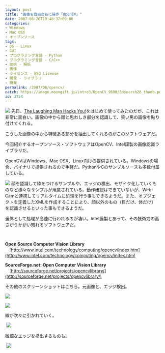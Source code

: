 ```yaml
---
layout: post
title: "画像を自由自在に操作「OpenCV」"
date: 2007-06-26T19:40:37+09:00
categories:
- Windows
- Mac OSX
- オープンソース
tags: 
- OS - Linux
- GUI
- プログラミング言語 - Python
- プログラミング言語 - C/C++
- 技術 - 解析
- 画像
- ライセンス - BSD License
- 開発 - ライブラリ
- 開発
permalink: /2007/06/opencv/
catch: https://image.moongift.jp/intro3/OpenCV_9600/3dsearch26_thumb.png
id: 3754
---
```

[![](https://image.moongift.jp/intro3/OpenCV_9600/3dsearch22_thumb.png)](https://image.moongift.jp/intro3/OpenCV_9600/3dsearch222.png) 先日、[The Laughing Man Hacks You!](http://thelaughingman.net/)をはじめて使ってみたのだが、これは非常に面白い。画像の中から顔と思わしき部分を認識して、笑い男の画像を貼り付けてくれる。

 

こうした画像の中から特徴ある部分を抽出してくれるのがこのソフトウェアだ。

 

今回紹介するオープンソース・ソフトウェアはOpenCV、Intel謹製の画像認識ライブラリだ。

 <!--more--> 

OpenCVはWindows、Mac OSX、Linux向けの提供されている。Windowsの場合、バイナリで提供されるので手軽だ。PythonやCのサンプルソースも多数付属している。

 

[![](https://image.moongift.jp/intro3/OpenCV_9600/3dsearch23_thumb.png)](https://image.moongift.jp/intro3/OpenCV_9600/3dsearch232.png) 顔を認識して枠をつけるサンプルや、エッジの検出、モザイク化していくものなど様々なサンプルが用意されている。動作確認はできていないが、Web-Camと連携してリアルタイムに処理を行う事もできるようだ。また、オブジェクトを定義したXMLを作成することにより、顔以外のもの（目だけ、体だけ）を認識させるといった事もできるようだ。

 

全体として処理が高速に行われるのが凄い。Intel謹製とあって、その技術力の高さがうかがい知れるソフトウェアだ。

 

&nbsp;

 

**Open Source Computer Vision Library**  
　[http://www.intel.com/technology/computing/opencv/index.htm](http://www.intel.com/technology/computing/opencv/index.htm)

**SourceForge.net: Open Computer Vision Library**  
　[http://sourceforge.net/projects/opencvlibrary/](http://sourceforge.net/projects/opencvlibrary/)

その他のスクリーンショットはこちら。元画像と、エッジ検出。

[![](https://image.moongift.jp/intro3/OpenCV_9600/3dsearch25.png)](https://image.moongift.jp/intro3/OpenCV_9600/3dsearch251.png)

 

[![](https://image.moongift.jp/intro3/OpenCV_9600/3dsearch26_thumb.png)](https://image.moongift.jp/intro3/OpenCV_9600/3dsearch262.png)

 

線が次々に引かれていく。

 

&nbsp;[![](https://image.moongift.jp/intro3/OpenCV_9600/3dsearch27_thumb.png)](https://image.moongift.jp/intro3/OpenCV_9600/3dsearch272.png)

 

微細なエッジを検出するものも。

 

&nbsp;[![](https://image.moongift.jp/intro3/OpenCV_9600/3dsearch24.png)](https://image.moongift.jp/intro3/OpenCV_9600/3dsearch241.png)

